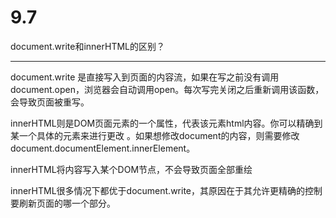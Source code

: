 # 9.7

document.write和innerHTML的区别？

---

document.write 是直接写入到页面的内容流，如果在写之前没有调用document.open，浏览器会自动调用open。每次写完关闭之后重新调用该函数，会导致页面被重写。

innerHTML则是DOM页面元素的一个属性，代表该元素html内容。你可以精确到某一个具体的元素来进行更改 。如果想修改document的内容，则需要修改document.documentElement.innerElement。

innerHTML将内容写入某个DOM节点，不会导致页面全部重绘

innerHTML很多情况下都优于document.write，其原因在于其允许更精确的控制要刷新页面的哪一个部分。

